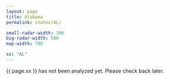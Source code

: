 ```yaml
---
layout: page
title: Alabama
permalink: states/AL/

small-radar-width: 300
big-radar-width: 500
map-width: 700

xx: "AL"
---
```


<p>{{ page.xx }} has not been analyzed yet. Please check back later.</p>